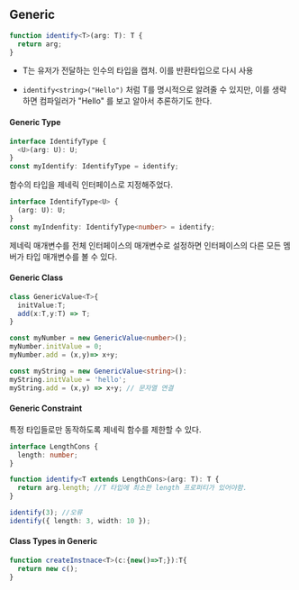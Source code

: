 ## Generic

```ts
function identify<T>(arg: T): T {
  return arg;
}
```

- T는 유저가 전달하는 인수의 타입을 캡처. 이를 반환타입으로 다시 사용

- `identify<string>("Hello")` 처럼 T를 명시적으로 알려줄 수 있지만, 이를 생략하면 컴파일러가 "Hello" 를 보고 알아서 추론하기도 한다.

#### Generic Type

```ts
interface IdentifyType {
  <U>(arg: U): U;
}
const myIdentify: IdentifyType = identify;
```

함수의 타입을 제네릭 인터페이스로 지정해주었다.

```ts
interface IdentifyType<U> {
  (arg: U): U;
}
const myIndenfity: IdentifyType<number> = identify;
```

제네릭 매개변수를 전체 인터페이스의 매개변수로 설정하면 인터페이스의 다른 모든 멤버가 타입 매개변수를 볼 수 있다.

#### Generic Class

```ts
class GenericValue<T>{
  initValue:T;
  add(x:T,y:T) => T;
}

const myNumber = new GenericValue<number>();
myNumber.initValue = 0;
myNumber.add = (x,y)=> x+y;

const myString = new GenericValue<string>():
myString.initValue = 'hello';
myString.add = (x,y) => x+y; // 문자열 연결
```

#### Generic Constraint

특정 타입들로만 동작하도록 제네릭 함수를 제한할 수 있다.

```ts
interface LengthCons {
  length: number;
}

function identify<T extends LengthCons>(arg: T): T {
  return arg.length; //T 타입에 최소한 length 프로퍼티가 있어야함.
}

identify(3); //오류
identify({ length: 3, width: 10 });
```

#### Class Types in Generic

```ts
function createInstnace<T>(c:{new()=>T;}):T{
  return new c();
}
```
